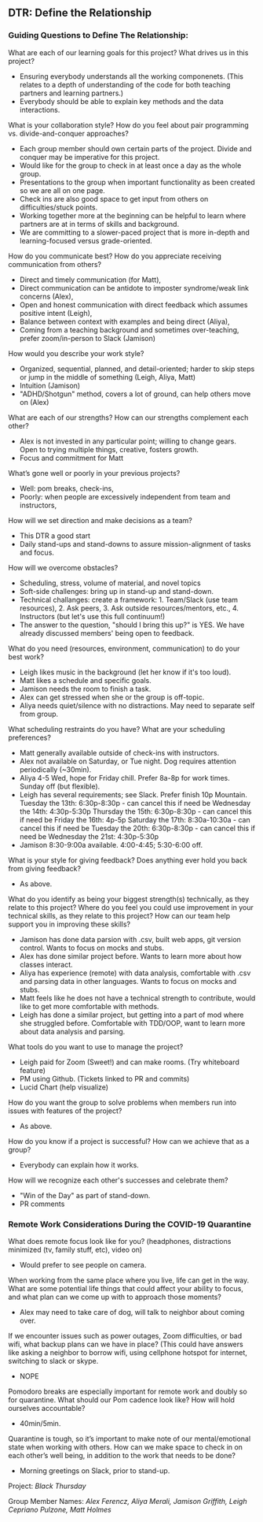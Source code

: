 ## DTR: Define the Relationship


### Guiding Questions to Define The Relationship:

What are each of our learning goals for this project? What drives us in this project?
* Ensuring everybody understands all the working componenets. (This relates to a depth of understanding of the code for both teaching partners and learning partners.) 
* Everybody should be able to explain key methods and the data interactions. 

What is your collaboration style? How do you feel about pair programming vs. divide-and-conquer approaches?
* Each group member should own certain parts of the project. Divide and conquer may be imperative for this project. 
* Would like for the group to check in at least once a day as the whole group. 
* Presentations to the group when important functionality as been created so we are all on one page.
* Check ins are also good space to get input from others on difficulties/stuck points.
* Working together more at the beginning can be helpful to learn where partners are at in terms of skills and background.
* We are committing to a slower-paced project that is more in-depth and learning-focused versus grade-oriented.

How do you communicate best? How do you appreciate receiving communication from others?
* Direct and timely communication (for Matt), 
* Direct communication can be antidote to imposter syndrome/weak link concerns (Alex), 
* Open and honest communication with direct feedback which assumes positive intent (Leigh), 
* Balance between context with examples and being direct (Aliya), 
* Coming from a teaching background and sometimes over-teaching, prefer zoom/in-person to Slack (Jamison)

How would you describe your work style?
* Organized, sequential, planned, and detail-oriented; harder to skip steps or jump in the middle of something (Leigh, Aliya, Matt)
* Intuition (Jamison)
* "ADHD/Shotgun" method, covers a lot of ground, can help others move on (Alex)

What are each of our strengths? How can our strengths complement each other?
* Alex is not invested in any particular point; willing to change gears. Open to trying multiple things, creative, fosters growth.
* Focus and commitment for Matt

What’s gone well or poorly in your previous projects?
* Well: pom breaks, check-ins, 
* Poorly: when people are excessively independent from team and instructors,

How will we set direction and make decisions as a team?
* This DTR a good start
* Daily stand-ups and stand-downs to assure mission-alignment of tasks and focus.

How will we overcome obstacles?
* Scheduling, stress, volume of material, and novel topics
* Soft-side challenges: bring up in stand-up and stand-down. 
* Technical challanges: create a framework: 1. Team/Slack (use team resources), 2. Ask peers, 3. Ask outside resources/mentors, etc., 4. Instructors (but let's use this full continuum!)
* The answer to the question, "should I bring this up?" is YES. We have already discussed members' being open to feedback.

What do you need (resources, environment, communication) to do your best work?
* Leigh likes music in the background (let her know if it's too loud). 
* Matt likes a schedule and specific goals. 
* Jamison needs the room to finish a task.
* Alex can get stressed when she or the group is off-topic.
* Aliya needs quiet/silence with no distractions. May need to separate self from group.

What scheduling restraints do you have? What are your scheduling preferences?
* Matt generally available outside of check-ins with instructors.
* Alex not available on Saturday, or Tue night. Dog requires attention periodically (~30min).
* Aliya 4-5 Wed, hope for Friday chill. Prefer 8a-8p for work times. Sunday off (but flexible).
* Leigh has several requirements; see Slack. Prefer finish 10p Mountain.
    Tuesday the 13th: 6:30p-8:30p - can cancel this if need be
    Wednesday the 14th: 4:30p-5:30p
    Thursday the 15th: 6:30p-8:30p - can cancel this if need be
    Friday the 16th: 4p-5p
    Saturday the 17th: 8:30a-10:30a - can cancel this if need be
    Tuesday the 20th: 6:30p-8:30p - can cancel this if need be
    Wednesday the 21st: 4:30p-5:30p
* Jamison 8:30-9:00a available. 4:00-4:45; 5:30-6:00 off. 
 
What is your style for giving feedback? Does anything ever hold you back from giving feedback?
* As above. 

What do you identify as being your biggest strength(s) technically, as they relate to this project? Where do you feel you could use improvement in your technical skills, as they relate to this project? How can our team help support you in improving these skills?
* Jamison has done data parsion with .csv, built web apps, git version control. Wants to focus on mocks and stubs.
* Alex has done similar project before. Wants to learn more about how classes interact.
* Aliya has experience (remote) with data analysis, comfortable with .csv and parsing data in other languages. Wants to focus on mocks and stubs.
* Matt feels like he does not have a technical strength to contribute, would like to get more comfortable with methods.
* Leigh has done a similar project, but getting into a part of mod where she struggled before. Comfortable with TDD/OOP, want to learn more about data analysis and parsing.

What tools do you want to use to manage the project?
* Leigh paid for Zoom (Sweet!) and can make rooms. (Try whiteboard feature)
* PM using Github. (Tickets linked to PR and commits)
* Lucid Chart (help visualize)

How do you want the group to solve problems when members run into issues with features of the project?
* As above.

How do you know if a project is successful? How can we achieve that as a group?
* Everybody can explain how it works.

How will we recognize each other's successes and celebrate them?
* "Win of the Day" as part of stand-down.
* PR comments

### Remote Work Considerations During the COVID-19 Quarantine

What does remote focus look like for you? (headphones, distractions minimized (tv, family stuff, etc), video on)
* Would prefer to see people on camera.

When working from the same place where you live, life can get in the way. What are some potential life things that could affect your ability to focus, and what plan can we come up with to approach those moments?
* Alex may need to take care of dog, will talk to neighbor about coming over.

If we encounter issues such as power outages, Zoom difficulties, or bad wifi, what backup plans can we have in place? (This could have answers like asking a neighbor to borrow wifi, using cellphone hotspot for internet, switching to slack or skype.
* NOPE

Pomodoro breaks are especially important for remote work and doubly so for quarantine. What should our Pom cadence look like? How will hold ourselves accountable?
* 40min/5min.

Quarantine is tough, so it’s important to make note of our mental/emotional state when working with others. How can we make space to check in on each other’s well being, in addition to the work that needs to be done?
* Morning greetings on Slack, prior to stand-up. 

Project: *Black Thursday*

Group Member Names: *Alex Ferencz, Aliya Merali, Jamison Griffith, Leigh Cepriano Pulzone, Matt Holmes*


